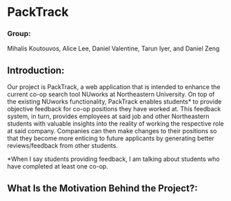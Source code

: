# **PackTrack** 

### **Group:**
Mihalis Koutouvos, Alice Lee, Daniel Valentine, Tarun Iyer, and Daniel Zeng

## **Introduction:**
Our project is PackTrack, a web application that is intended to enhance the current co-op search tool NUworks 
at Northeastern University. On top of the existing NUworks functionality, PackTrack enables students* to provide 
objective feedback for co-op positions they have worked at. This feedback system, in turn, provides employees at 
said job and other Northeastern students with valuable insights into the reality of working the respective role 
at said company. Companies can then make changes to their positions so that they become more enticing to future 
applicants by generating better reviews/feedback from other students. 

*When I say students providing feedback, I am talking about students who have completed at least one co-op. 

## **What Is the Motivation Behind the Project?:**
